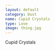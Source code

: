 ```yaml
---
layout: default
category: Dust
name: Cupid Crystals
type: Love
image: thing.jpg
---
```


Cupid Crystals

